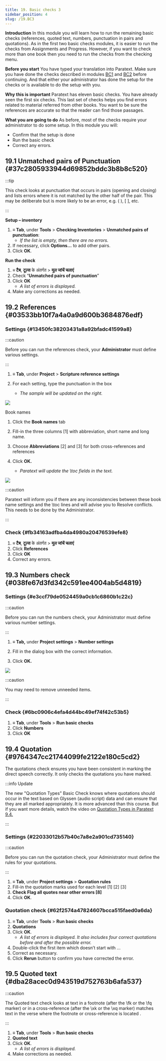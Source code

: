 ```yaml
---
title: 19. Basic checks 3
sidebar_position: 4
slug: /19.BC3
---
```




**Introduction**  In this module you will learn how to run the remaining basic checks (references, quoted text, numbers, punctuation in pairs and quotations). As in the first two basic checks modules, it is easier to run the checks from Assignments and Progress. However, if you want to check more than one book then you need to run the checks from the checking menu.


**Before you start**  You have typed your translation into Paratext. Make sure you have done the checks described in modules [BC1](https://sillsdev.github.io/paratext-manual/5.BC1) and [BC2](https://sillsdev.github.io/paratext-manual/12.BC2) before continuing. And that either your administrator has done the setup for the checks or is available to do the setup with you.


**Why this is important**  Paratext has eleven basic checks. You have already seen the first six checks. This last set of checks helps you find errors related to material referred from other books. You want to be sure the references are accurate so that the reader can find those passages.


**What you are going to do**  As before, most of the checks require your administrator to do some setup. In this module you will:

- Confirm that the setup is done
- Run the basic check
- Correct any errors.

## 19.1 Unmatched pairs of Punctuation {#37c2805933944d69852bddc3b8b8c520}


:::tip

This check looks at punctuation that occurs in pairs (opening and closing) and lists errors where it is not matched by the other half of the pair. This may be deliberate but is more likely to be an error, e.g. ( ), [ ], etc.

:::




**Setup – inventory**

1. **≡ Tab**, under **Tools** &gt; **Checking Inventories** &gt; **Unmatched pairs of punctuation**:
    - _If the list is empty, then there are no errors._
2. If necessary, click **Options…** to add other pairs.
3. Click **OK**.

**Run the check**

1. **≡ टैब**, **टूल्स** के अंतर्गत \> **मूल जांचें चलाएं**
2. Check “**Unmatched pairs of punctuation**”
3. Click **OK**
    - _A list of errors is displayed._
4. Make any corrections as needed.

## 19.2 References {#03533bb10f7a4a0a9d600b3684876edf}


### Settings {#13450fc38203431a8a92bfadc41599a8}


:::caution

Before you can run the references check, your **Administrator** must define various settings.

:::




<div class='notion-row'>
<div class='notion-column' style={{width: 'calc((100% - (min(32px, 4vw) * 1)) * 0.4375)'}}>

1. **≡ Tab**, under **Project** > **Scripture reference settings**

2. For each setting, type the punctuation in the box
    - _The sample will be updated on the right._

</div><div className='notion-spacer'></div>

<div class='notion-column' style={{width: 'calc((100% - (min(32px, 4vw) * 1)) * 0.5625)'}}>


![](./1019021315.png)


</div><div className='notion-spacer'></div>
</div>


<div class='notion-row'>
<div class='notion-column' style={{width: 'calc((100% - (min(32px, 4vw) * 1)) * 0.4375)'}}>


Book names


1. Click the **Book names** tab

2. Fill-in the three columns [1] with abbreviation, short name and long name.

3. Choose **Abbreviations** [2] and [3] for both cross-references and references

4. Click **OK.**
    - _Paratext will update the \toc fields in the text._

</div><div className='notion-spacer'></div>

<div class='notion-column' style={{width: 'calc((100% - (min(32px, 4vw) * 1)) * 0.5625)'}}>


![](./1209414794.png)


</div><div className='notion-spacer'></div>
</div>

:::caution

 Paratext will inform you if there are any inconsistencies between these book name settings and the \toc lines and will advise you to Resolve conflicts. This needs to be done by the Administrator.

:::




### Check {#fb34163adfba4da4980a20476539efe8}

1. **≡ टैब**, **टूल्स** के अंतर्गत \> **मूल जांचें चलाएं**
2. Click **References**
3. Click **OK**
4. Correct any errors.

## 19.3 Numbers check {#038fe67d3fd342c591ee4004ab5d4819}


### Settings {#e3ccf79de0524459a0cb1c6860b1c22c}


:::caution

Before you can run the numbers check, your Administrator must define various number settings.

:::




<div class='notion-row'>
<div class='notion-column' style={{width: 'calc((100% - (min(32px, 4vw) * 1)) * 0.5)'}}>

1. **≡ Tab,** under **Project settings** > **Number settings**

2. Fill in the dialog box with the correct information.

3. Click **OK.**

</div><div className='notion-spacer'></div>

<div class='notion-column' style={{width: 'calc((100% - (min(32px, 4vw) * 1)) * 0.5)'}}>


![](./11100284.png)


</div><div className='notion-spacer'></div>
</div>

:::caution

You may need to remove unneeded items.

:::




### Check {#6bc0906c4efa4d44bc49ef74f42c53b5}

1. **≡ Tab**, under **Tools** &gt; **Run basic checks**
2. Click **Numbers**
3. Click **OK**

## 19.4 Quotation {#9764347cc21744099fe2122e180c5cd2}


The quotations check ensures you have been consistent in marking the direct speech correctly. It only checks the quotations you have marked.


:::info Update


The new "Quotation Types" Basic Check knows where quotations should occur in the text based on Glyssen (audio script) data and can ensure that they are all marked appropriately. It is more advanced than this course. But if you want more details, watch the video on [Quotation Types in Paratext 9.4.](https://vimeo.com/859138745)


:::


### Settings {#22033012b57b40c7a8e2a901cd735140}


:::caution

Before you can run the quotation check, your Administrator must define the rules for your quotations.

:::



1. **≡ Tab**, under **Project settings** &gt; **Quotation rules**
2. Fill-in the quotation marks used for each level \[1\] \[2\] [3]
3. **Check Flag all quotes near other errors [8]**
4. Click **OK**.

### Quotation check {#62f2574a47824607bcca515faed0a6da}

1. **≡ Tab**, under **Tools** &gt; **Run basic checks**
2. **Quotations**
3. Click **OK**.
    - _A list of errors is displayed. It also includes four correct quotations before and after the possible error._
4. Double-click the first item which doesn’t start with …
5. Correct as necessary.
6. Click **Rerun** button to confirm you have corrected the error.

## 19.5 Quoted text {#dba28acec0d943519d752763b6afa537}


:::caution

The Quoted text check looks at text in a footnote (after the \fk or the \fq marker) or in a cross-reference (after the \xk or the \xq marker) matches text in the verse where the footnote or cross-reference is located .

:::



1. **≡ Tab**, under **Tools** &gt; **Run basic checks**
2. **Quoted text**
3. Click **OK**.
    - _A list of errors is displayed._
4. Make corrections as needed.
